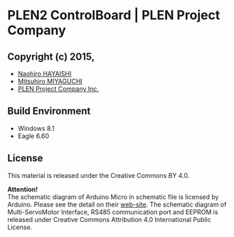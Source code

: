 PLEN2 ControlBoard | PLEN Project Company
===============================================================================

## Copyright (c) 2015,
- [Naohiro HAYAISHI](http://earlystone.com/)
- [Mitsuhiro MIYAGUCHI](https://github.com/mitsuhiromiyaguchi)
- [PLEN Project Company Inc.](https://plen.jp)

## Build Environment
- Windows 8.1
- Eagle 6.60

## License
This material is released under the Creative Commons BY 4.0.

**Attention!**  
The schematic diagram of Arduino Micro in schematic file is licensed by Arduino. Please see the detail on their [web-site](https://www.arduino.cc/).
The schematic diagram of Multi-ServoMotor Interface, RS485 communication port and EEPROM is released under Creative Commons Attribution 4.0 International Public License.
